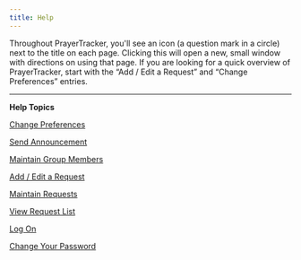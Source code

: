 ```yaml
---
title: Help
---
```


Throughout PrayerTracker, you'll see an icon (a question mark in a circle) next to the title on each page. Clicking this will open a new, small window with directions on using that page. If you are looking for a quick overview of PrayerTracker, start with the “Add / Edit a Request” and “Change Preferences” entries.

----

<p class="pt-center-text"><strong>Help Topics</strong></p>

[Change Preferences](./small-group/preferences.html)

[Send Announcement](./small-group/announcement.html)

[Maintain Group Members](./small-group/members.html)

[Add / Edit a Request](./requests/edit.html)

[Maintain Requests](./requests/maintain.html)

[View Request List](./requests/view.html)

[Log On](./user/log-on.html)

[Change Your Password](./user/password.html)
